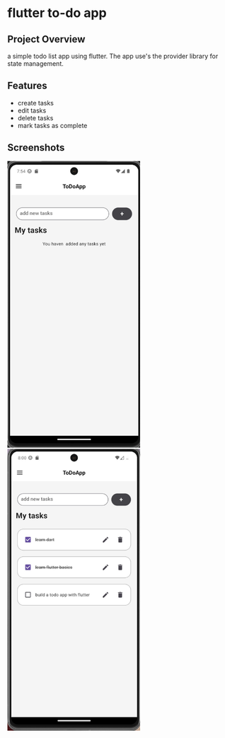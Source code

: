 # flutter to-do app

## Project Overview
a simple todo list app using flutter. The app use's the provider library for state management.


## Features

* create tasks
* edit tasks
* delete tasks
* mark tasks as complete

## Screenshots

<img src="images/homePage.jpeg" width="300"  alt="ui">

<img src="images/Ui.jpeg" width="300"  alt="ui">

